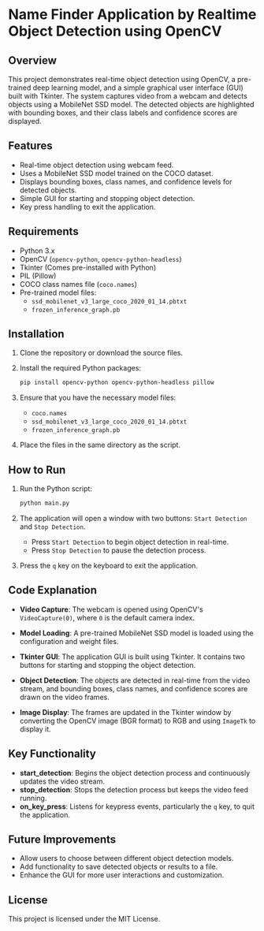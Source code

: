 # Name Finder Application by Realtime Object Detection using OpenCV

## Overview
This project demonstrates real-time object detection using OpenCV, a pre-trained deep learning model, and a simple graphical user interface (GUI) built with Tkinter. The system captures video from a webcam and detects objects using a MobileNet SSD model. The detected objects are highlighted with bounding boxes, and their class labels and confidence scores are displayed.

## Features
- Real-time object detection using webcam feed.
- Uses a MobileNet SSD model trained on the COCO dataset.
- Displays bounding boxes, class names, and confidence levels for detected objects.
- Simple GUI for starting and stopping object detection.
- Key press handling to exit the application.

## Requirements

- Python 3.x
- OpenCV (`opencv-python`, `opencv-python-headless`)
- Tkinter (Comes pre-installed with Python)
- PIL (Pillow)
- COCO class names file (`coco.names`)
- Pre-trained model files:
  - `ssd_mobilenet_v3_large_coco_2020_01_14.pbtxt`
  - `frozen_inference_graph.pb`

## Installation

1. Clone the repository or download the source files.

2. Install the required Python packages:
   ```bash
   pip install opencv-python opencv-python-headless pillow
   ```

3. Ensure that you have the necessary model files:
   - `coco.names`
   - `ssd_mobilenet_v3_large_coco_2020_01_14.pbtxt`
   - `frozen_inference_graph.pb`

4. Place the files in the same directory as the script.

## How to Run

1. Run the Python script:
   ```bash
   python main.py
   ```

2. The application will open a window with two buttons: `Start Detection` and `Stop Detection`.
   - Press `Start Detection` to begin object detection in real-time.
   - Press `Stop Detection` to pause the detection process.

3. Press the `q` key on the keyboard to exit the application.

## Code Explanation

- **Video Capture**: The webcam is opened using OpenCV's `VideoCapture(0)`, where `0` is the default camera index.
  
- **Model Loading**: A pre-trained MobileNet SSD model is loaded using the configuration and weight files.
  
- **Tkinter GUI**: The application GUI is built using Tkinter. It contains two buttons for starting and stopping the object detection.
  
- **Object Detection**: The objects are detected in real-time from the video stream, and bounding boxes, class names, and confidence scores are drawn on the video frames.

- **Image Display**: The frames are updated in the Tkinter window by converting the OpenCV image (BGR format) to RGB and using `ImageTk` to display it.

## Key Functionality

- **start_detection**: Begins the object detection process and continuously updates the video stream.
- **stop_detection**: Stops the detection process but keeps the video feed running.
- **on_key_press**: Listens for keypress events, particularly the `q` key, to quit the application.

## Future Improvements

- Allow users to choose between different object detection models.
- Add functionality to save detected objects or results to a file.
- Enhance the GUI for more user interactions and customization.

## License
This project is licensed under the MIT License.
